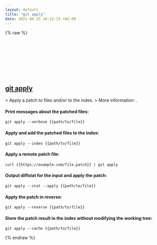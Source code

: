 ```yaml
---
layout: default
title: "git apply"
date: 2021-06-25 18:12:13 +02:00
---
```

{% raw %}
<h2 id="git-apply">
  <a href="/en/common/git-apply.html">git apply</a> <a href="#git-apply"><svg class="icon">
    <use href="/assets/images/unicode_sprite.svg#link" />
  </svg></a>
</h2>
> Apply a patch to files and/or to the index.
> More information: <https://git-scm.com/docs/git-apply>.

#### Print messages about the patched files:
```shell
git apply --verbose {{path/to/file}}
```
#### Apply and add the patched files to the index:
```shell
git apply --index {{path/to/file}}
```
#### Apply a remote patch file:
```shell
curl {{https://example.com/file.patch}} | git apply
```
#### Output diffstat for the input and apply the patch:
```shell
git apply --stat --apply {{path/to/file}}
```
#### Apply the patch in reverse:
```shell
git apply --reverse {{path/to/file}}
```
#### Store the patch result in the index without modifying the working tree:
```shell
git apply --cache {{path/to/file}}
```
{% endraw %}